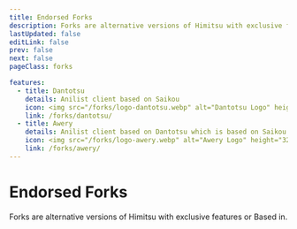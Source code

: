 ```yaml
---
title: Endorsed Forks
description: Forks are alternative versions of Himitsu with exclusive features.
lastUpdated: false
editLink: false
prev: false
next: false
pageClass: forks

features:
  - title: Dantotsu
    details: Anilist client based on Saikou
    icon: <img src="/forks/logo-dantotsu.webp" alt="Dantotsu Logo" height="32" width="32">
    link: /forks/dantotsu/
  - title: Awery
    details: Anilist client based on Dantotsu which is based on Saikou
    icon: <img src="/forks/logo-awery.webp" alt="Awery Logo" height="32" width="32">
    link: /forks/awery/
---
```


<script setup>
import { VPHomeFeatures } from "vitepress/theme"
</script>

# Endorsed Forks

Forks are alternative versions of Himitsu with exclusive features or Based in.

<VPHomeFeatures />
